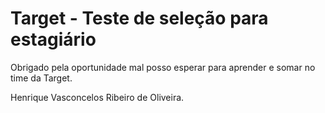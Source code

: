 # Target - Teste de seleção para estagiário

Obrigado pela oportunidade mal posso esperar para aprender e somar no time da Target.

Henrique Vasconcelos Ribeiro de Oliveira.
